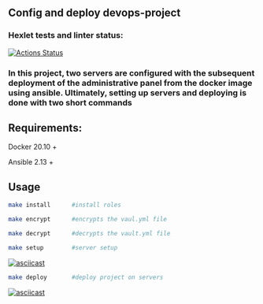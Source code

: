 ## Config and deploy devops-project

### Hexlet tests and linter status:
[![Actions Status](https://github.com/MacNoob/devops-for-programmers-project-76/workflows/hexlet-check/badge.svg)](https://github.com/MacNoob/devops-for-programmers-project-76/actions)

### In this project, two servers are configured with the subsequent deployment of the administrative panel from the docker image using ansible. Ultimately, setting up servers and deploying is done with two short commands

## Requirements:
Docker 20.10 +

Ansible 2.13 +

## Usage

```bash
make install      #install roles
```

```bash
make encrypt      #encrypts the vaul.yml file
```

```bash
make decrypt      #decrypts the vault.yml file
```


```bash
make setup        #server setup
```

[![asciicast](https://asciinema.org/a/VONcdKI3ezyKUnrV4th4htZBF.svg)](https://asciinema.org/a/VONcdKI3ezyKUnrV4th4htZBF)

```bash
make deploy       #deploy project on servers
```

[![asciicast](https://asciinema.org/a/LpSIcnHERZoqKTS9dOS2KpJ9o.svg)](https://asciinema.org/a/LpSIcnHERZoqKTS9dOS2KpJ9o)